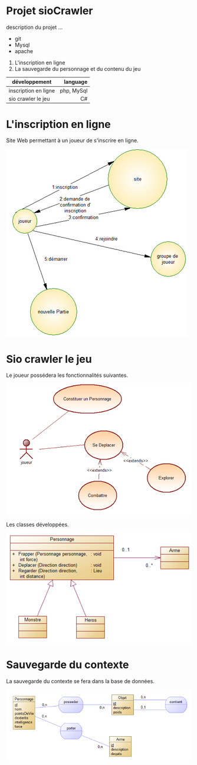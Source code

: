 # Projet sioCrawler #

description du projet ...

* git 
* Mysql
* apache

1. L'inscription en ligne
2. La sauvegarde du personnage et du contenu du jeu

|	développement	  |	language	|
|---------------------|------------:|
|inscription en ligne | php, MySql  |                   
|sio crawler le jeu   |  C#         | 


# L'inscription en ligne #

Site Web permettant à un joueur de s'inscrire en ligne.

![acteurFluxInscription.PNG](https://github.com/stanislasveronical/sioCrawler/blob/master/images/acteurFluxInscription.PNG)


# Sio crawler le jeu #

Le joueur possédera les fonctionnalités suivantes.

![useCasePersonnage.PNG](https://github.com/stanislasveronical/sioCrawler/blob/master/images/useCasePersonnage.PNG)

Les classes développées.

![diagrammeClassePersonnage.PNG](https://github.com/stanislasveronical/sioCrawler/blob/master/images/diagrammeClassePersonnage.PNG)

# Sauvegarde du contexte #

La sauvegarde du contexte se fera dans la base de données.

![mcdSauvegarde.PNG](https://github.com/stanislasveronical/sioCrawler/blob/master/images/mcdSauvegarde.PNG)